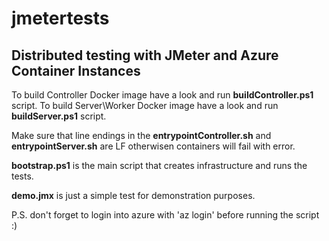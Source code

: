 # jmetertests
<H2>Distributed testing with JMeter and Azure Container Instances</H2>

To build Controller Docker image have a look and run <b>buildController.ps1</b> script.
To build Server\Worker Docker image have a look and run <b>buildServer.ps1</b> script.

Make sure that line endings in the <b>entrypointController.sh</b> and <b>entrypointServer.sh</b> are LF otherwisen containers will fail with error.

<b>bootstrap.ps1</b> is the main script that creates infrastructure and runs the tests.

<b>demo.jmx</b> is just a simple test for demonstration purposes.

P.S. don't forget to login into azure with 'az login' before running the script :)